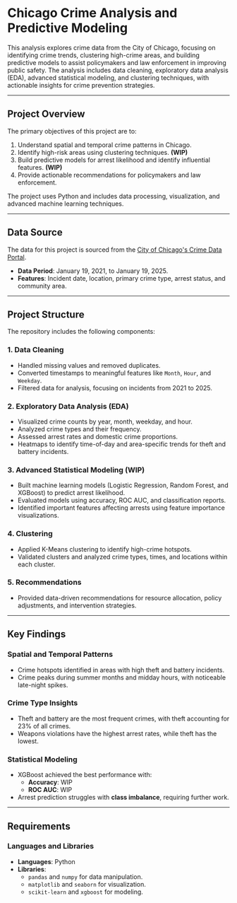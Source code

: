 # Chicago Crime Analysis and Predictive Modeling

This analysis explores crime data from the City of Chicago, focusing on identifying crime trends, clustering high-crime areas, and building predictive models to assist policymakers and law enforcement in improving public safety. The analysis includes data cleaning, exploratory data analysis (EDA), advanced statistical modeling, and clustering techniques, with actionable insights for crime prevention strategies.

---

## **Project Overview**
The primary objectives of this project are to:
1. Understand spatial and temporal crime patterns in Chicago.
2. Identify high-risk areas using clustering techniques. **(WIP)**
3. Build predictive models for arrest likelihood and identify influential features. **(WIP)**
4. Provide actionable recommendations for policymakers and law enforcement.

The project uses Python and includes data processing, visualization, and advanced machine learning techniques.

---

## **Data Source**
The data for this project is sourced from the [City of Chicago's Crime Data Portal](https://data.cityofchicago.org/Public-Safety/Crimes-2001-to-Present/ijzp-q8t2/about_data).  
- **Data Period**: January 19, 2021, to January 19, 2025.
- **Features**: Incident date, location, primary crime type, arrest status, and community area.

---

## **Project Structure**
The repository includes the following components:

### **1. Data Cleaning**
- Handled missing values and removed duplicates.
- Converted timestamps to meaningful features like `Month`, `Hour`, and `Weekday`.
- Filtered data for analysis, focusing on incidents from 2021 to 2025.

### **2. Exploratory Data Analysis (EDA)**
- Visualized crime counts by year, month, weekday, and hour.
- Analyzed crime types and their frequency.
- Assessed arrest rates and domestic crime proportions.
- Heatmaps to identify time-of-day and area-specific trends for theft and battery incidents.

### **3. Advanced Statistical Modeling** (WIP)
- Built machine learning models (Logistic Regression, Random Forest, and XGBoost) to predict arrest likelihood.
- Evaluated models using accuracy, ROC AUC, and classification reports.
- Identified important features affecting arrests using feature importance visualizations.

### **4. Clustering**
- Applied K-Means clustering to identify high-crime hotspots.
- Validated clusters and analyzed crime types, times, and locations within each cluster.

### **5. Recommendations**
- Provided data-driven recommendations for resource allocation, policy adjustments, and intervention strategies.

---

## **Key Findings**
### **Spatial and Temporal Patterns**
- Crime hotspots identified in areas with high theft and battery incidents.
- Crime peaks during summer months and midday hours, with noticeable late-night spikes.

### **Crime Type Insights**
- Theft and battery are the most frequent crimes, with theft accounting for 23% of all crimes.
- Weapons violations have the highest arrest rates, while theft has the lowest.

### **Statistical Modeling**
- XGBoost achieved the best performance with:
  - **Accuracy**: WIP
  - **ROC AUC**: WIP
- Arrest prediction struggles with **class imbalance**, requiring further work.

---

## **Requirements**
### **Languages and Libraries**
- **Languages**: Python
- **Libraries**:
  - `pandas` and `numpy` for data manipulation.
  - `matplotlib` and `seaborn` for visualization.
  - `scikit-learn` and `xgboost` for modeling.
